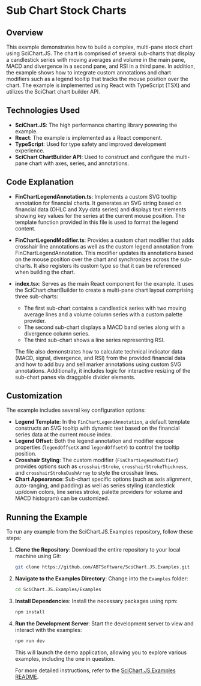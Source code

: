 # Sub Chart Stock Charts

## Overview

This example demonstrates how to build a complex, multi-pane stock chart using SciChart.JS. The chart is comprised of several sub-charts that display a candlestick series with moving averages and volume in the main pane, MACD and divergence in a second pane, and RSI in a third pane. In addition, the example shows how to integrate custom annotations and chart modifiers such as a legend tooltip that tracks the mouse position over the chart. The example is implemented using React with TypeScript (TSX) and utilizes the SciChart chart builder API.

## Technologies Used

-   **SciChart.JS**: The high performance charting library powering the example.
-   **React**: The example is implemented as a React component.
-   **TypeScript**: Used for type safety and improved development experience.
-   **SciChart ChartBuilder API**: Used to construct and configure the multi-pane chart with axes, series, and annotations.

## Code Explanation

-   **FinChartLegendAnnotation.ts**: Implements a custom SVG tooltip annotation for financial charts. It generates an SVG string based on financial data (OHLC and Xyy data series) and displays text elements showing key values for the series at the current mouse position. The template function provided in this file is used to format the legend content.

-   **FinChartLegendModifier.ts**: Provides a custom chart modifier that adds crosshair line annotations as well as the custom legend annotation from FinChartLegendAnnotation. This modifier updates its annotations based on the mouse position over the chart and synchronizes across the sub-charts. It also registers its custom type so that it can be referenced when building the chart.

-   **index.tsx**: Serves as the main React component for the example. It uses the SciChart chartBuilder to create a multi-pane chart layout comprising three sub-charts:

    -   The first sub-chart contains a candlestick series with two moving average lines and a volume column series with a custom palette provider.
    -   The second sub-chart displays a MACD band series along with a divergence column series.
    -   The third sub-chart shows a line series representing RSI.

    The file also demonstrates how to calculate technical indicator data (MACD, signal, divergence, and RSI) from the provided financial data and how to add buy and sell marker annotations using custom SVG annotations. Additionally, it includes logic for interactive resizing of the sub-chart panes via draggable divider elements.

## Customization

The example includes several key configuration options:

-   **Legend Template**: In the `FinChartLegendAnnotation`, a default template constructs an SVG tooltip with dynamic text based on the financial series data at the current mouse index.
-   **Legend Offset**: Both the legend annotation and modifier expose properties (`legendOffsetX` and `legendOffsetY`) to control the tooltip position.
-   **Crosshair Styling**: The custom modifier (`FinChartLegendModifier`) provides options such as `crosshairStroke`, `crosshairStrokeThickness`, and `crosshairStrokeDashArray` to style the crosshair lines.
-   **Chart Appearance**: Sub-chart specific options (such as axis alignment, auto-ranging, and padding) as well as series styling (candlestick up/down colors, line series stroke, palette providers for volume and MACD histogram) can be customized.

## Running the Example

To run any example from the SciChart.JS.Examples repository, follow these steps:

1. **Clone the Repository**: Download the entire repository to your local machine using Git:

    ```bash
    git clone https://github.com/ABTSoftware/SciChart.JS.Examples.git
    ```

2. **Navigate to the Examples Directory**: Change into the `Examples` folder:

    ```bash
    cd SciChart.JS.Examples/Examples
    ```

3. **Install Dependencies**: Install the necessary packages using npm:

    ```bash
    npm install
    ```

4. **Run the Development Server**: Start the development server to view and interact with the examples:

    ```bash
    npm run dev
    ```

    This will launch the demo application, allowing you to explore various examples, including the one in question.

    For more detailed instructions, refer to the [SciChart.JS.Examples README](https://github.com/ABTSoftware/SciChart.JS.Examples/blob/master/README.md).
